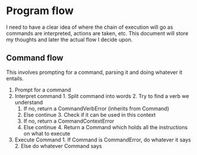 Program flow
============

I need to have a clear idea of where the chain of execution will go as
commands are interpreted, actions are taken, etc. This document will
store my thoughts and later the actual flow I decide upon.


Command flow
------------

This involves prompting for a command, parsing it and doing whatever it
entails.

  1. Prompt for a command
  2. Interpret command
    1. Split command into words
    2. Try to find a verb we understand
      1. If no, return a CommandVerbError (inherits from Command)
      2. Else continue
    3. Check if it can be used in this context
      1. If no, return a CommandContextError
      2. Else continue
    4. Return a Command which holds all the instructions on what to
       execute
  3. Execute Command
    1. If Command is CommandError, do whatever it says
    2. Else do whatever Command says
